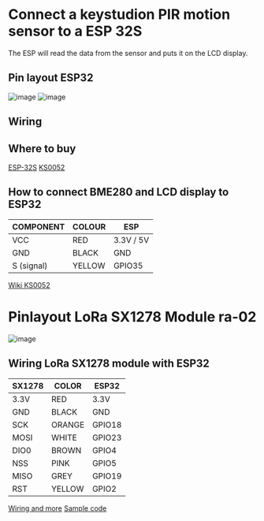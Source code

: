 # Connect a keystudion PIR motion sensor to a ESP 32S

The ESP will read the data from the sensor and puts it on the LCD display.

## Pin layout ESP32

![image](https://github.com/resimons/esp32s-nodecmu-lora-bme280/blob/main/images/esp32-esp-32s-nodemcu-pinout.jpg)
![image](https://wiki.keyestudio.com/File:KS0335-1.jpg)

## Wiring

## Where to buy

[ESP-32S](https://elektronicavoorjou.nl/product/esp32-development-board-wifi-bluetooth)
[KS0052](https://www.tinytronics.nl/nl/sensoren/beweging/keyestudio-pir-bewegingssensor-module)

## How to connect BME280 and LCD display to ESP32
COMPONENT | COLOUR | ESP
------------ | ---------- | -------------
VCC | RED | 3.3V / 5V
GND | BLACK | GND
S (signal) | YELLOW | GPIO35

[Wiki KS0052](https://wiki.keyestudio.com/Ks0052_keyestudio_PIR_Motion_Sensor)

# Pinlayout LoRa SX1278 Module ra-02

![image](https://images.tcdn.com.br/img/img_prod/557243/sx1278_lora_433mhz_ra_02_breakout_board_10km_959_1_20191128221303.png)

## Wiring LoRa SX1278 module with ESP32
SX1278 | COLOR | ESP32
-------- |-| ----------
3.3V | RED | 3.3V
GND | BLACK | GND
SCK | ORANGE | GPIO18
MOSI | WHITE | GPIO23
DIO0 | BROWN | GPIO4
NSS | PINK | GPIO5
MISO | GREY | GPIO19
RST | YELLOW | GPIO2

[Wiring and more](https://www.circuitstate.com/tutorials/interfacing-ra-01-ra-02-sx1278-lora-modules-with-esp32-using-arduino/)
[Sample code](https://how2electronics.com/esp32-lora-sx1278-76-transmitter-receiver/)
